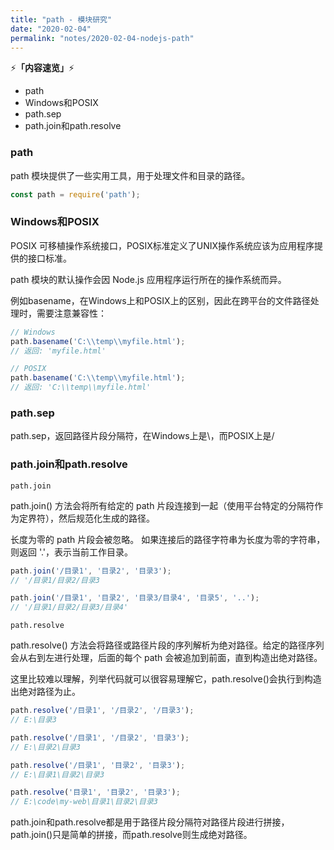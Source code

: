 ```yaml
---
title: "path - 模块研究"
date: "2020-02-04"
permalink: "notes/2020-02-04-nodejs-path"
---
```


⚡<strong>「内容速览」</strong>⚡

- path
- Windows和POSIX
- path.sep
- path.join和path.resolve

### path
path 模块提供了一些实用工具，用于处理文件和目录的路径。
```js
const path = require('path');
```

### Windows和POSIX
POSIX 可移植操作系统接口，POSIX标准定义了UNIX操作系统应该为应用程序提供的接口标准。

path 模块的默认操作会因 Node.js 应用程序运行所在的操作系统而异。

例如basename，在Windows上和POSIX上的区别，因此在跨平台的文件路径处理时，需要注意兼容性：
```js
// Windows
path.basename('C:\\temp\\myfile.html');
// 返回: 'myfile.html'

// POSIX
path.basename('C:\\temp\\myfile.html');
// 返回: 'C:\\temp\\myfile.html'
```

### path.sep

path.sep，返回路径片段分隔符，在Windows上是\，而POSIX上是/

### path.join和path.resolve

`path.join`

path.join() 方法会将所有给定的 path 片段连接到一起（使用平台特定的分隔符作为定界符），然后规范化生成的路径。

长度为零的 path 片段会被忽略。 如果连接后的路径字符串为长度为零的字符串，则返回 '.'，表示当前工作目录。

```js
path.join('/目录1', '目录2', '目录3');
// '/目录1/目录2/目录3

path.join('/目录1', '目录2', '目录3/目录4', '目录5', '..');
// '/目录1/目录2/目录3/目录4'
```

`path.resolve`

path.resolve() 方法会将路径或路径片段的序列解析为绝对路径。给定的路径序列会从右到左进行处理，后面的每个 path 会被追加到前面，直到构造出绝对路径。

这里比较难以理解，列举代码就可以很容易理解它，path.resolve()会执行到构造出绝对路径为止。
```js
path.resolve('/目录1', '/目录2', '/目录3');
// E:\目录3

path.resolve('/目录1', '/目录2', '目录3');
// E:\目录2\目录3

path.resolve('/目录1', '目录2', '目录3');
// E:\目录1\目录2\目录3

path.resolve('目录1', '目录2', '目录3');
// E:\code\my-web\目录1\目录2\目录3
```

path.join和path.resolve都是用于路径片段分隔符对路径片段进行拼接，path.join()只是简单的拼接，而path.resolve则生成绝对路径。



